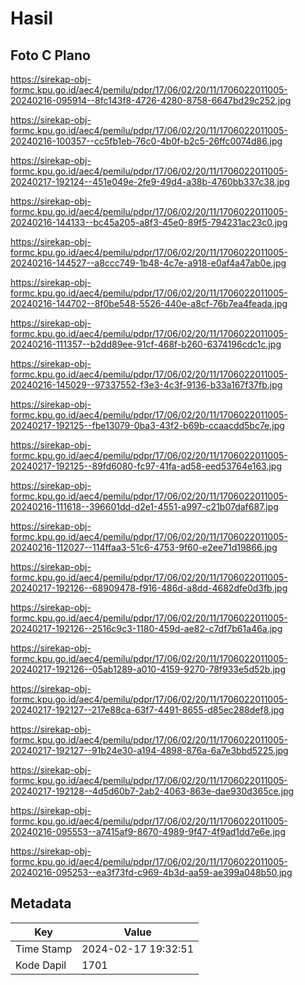 # Hasil

## Foto C Plano

https://sirekap-obj-formc.kpu.go.id/aec4/pemilu/pdpr/17/06/02/20/11/1706022011005-20240216-095914--8fc143f8-4726-4280-8758-6647bd29c252.jpg

https://sirekap-obj-formc.kpu.go.id/aec4/pemilu/pdpr/17/06/02/20/11/1706022011005-20240216-100357--cc5fb1eb-76c0-4b0f-b2c5-26ffc0074d86.jpg

https://sirekap-obj-formc.kpu.go.id/aec4/pemilu/pdpr/17/06/02/20/11/1706022011005-20240217-192124--451e049e-2fe9-49d4-a38b-4760bb337c38.jpg

https://sirekap-obj-formc.kpu.go.id/aec4/pemilu/pdpr/17/06/02/20/11/1706022011005-20240216-144133--bc45a205-a8f3-45e0-89f5-794231ac23c0.jpg

https://sirekap-obj-formc.kpu.go.id/aec4/pemilu/pdpr/17/06/02/20/11/1706022011005-20240216-144527--a8ccc749-1b48-4c7e-a918-e0af4a47ab0e.jpg

https://sirekap-obj-formc.kpu.go.id/aec4/pemilu/pdpr/17/06/02/20/11/1706022011005-20240216-144702--8f0be548-5526-440e-a8cf-76b7ea4feada.jpg

https://sirekap-obj-formc.kpu.go.id/aec4/pemilu/pdpr/17/06/02/20/11/1706022011005-20240216-111357--b2dd89ee-91cf-468f-b260-6374196cdc1c.jpg

https://sirekap-obj-formc.kpu.go.id/aec4/pemilu/pdpr/17/06/02/20/11/1706022011005-20240216-145029--97337552-f3e3-4c3f-9136-b33a167f37fb.jpg

https://sirekap-obj-formc.kpu.go.id/aec4/pemilu/pdpr/17/06/02/20/11/1706022011005-20240217-192125--fbe13079-0ba3-43f2-b69b-ccaacdd5bc7e.jpg

https://sirekap-obj-formc.kpu.go.id/aec4/pemilu/pdpr/17/06/02/20/11/1706022011005-20240217-192125--89fd6080-fc97-41fa-ad58-eed53764e163.jpg

https://sirekap-obj-formc.kpu.go.id/aec4/pemilu/pdpr/17/06/02/20/11/1706022011005-20240216-111618--396601dd-d2e1-4551-a997-c21b07daf687.jpg

https://sirekap-obj-formc.kpu.go.id/aec4/pemilu/pdpr/17/06/02/20/11/1706022011005-20240216-112027--114ffaa3-51c6-4753-9f60-e2ee71d19866.jpg

https://sirekap-obj-formc.kpu.go.id/aec4/pemilu/pdpr/17/06/02/20/11/1706022011005-20240217-192126--68909478-f916-486d-a8dd-4682dfe0d3fb.jpg

https://sirekap-obj-formc.kpu.go.id/aec4/pemilu/pdpr/17/06/02/20/11/1706022011005-20240217-192126--2516c9c3-1180-459d-ae82-c7df7b61a46a.jpg

https://sirekap-obj-formc.kpu.go.id/aec4/pemilu/pdpr/17/06/02/20/11/1706022011005-20240217-192126--05ab1289-a010-4159-9270-78f933e5d52b.jpg

https://sirekap-obj-formc.kpu.go.id/aec4/pemilu/pdpr/17/06/02/20/11/1706022011005-20240217-192127--217e88ca-63f7-4491-8655-d85ec288def8.jpg

https://sirekap-obj-formc.kpu.go.id/aec4/pemilu/pdpr/17/06/02/20/11/1706022011005-20240217-192127--91b24e30-a194-4898-876a-6a7e3bbd5225.jpg

https://sirekap-obj-formc.kpu.go.id/aec4/pemilu/pdpr/17/06/02/20/11/1706022011005-20240217-192128--4d5d60b7-2ab2-4063-863e-dae930d365ce.jpg

https://sirekap-obj-formc.kpu.go.id/aec4/pemilu/pdpr/17/06/02/20/11/1706022011005-20240216-095553--a7415af9-8670-4989-9f47-4f9ad1dd7e6e.jpg

https://sirekap-obj-formc.kpu.go.id/aec4/pemilu/pdpr/17/06/02/20/11/1706022011005-20240216-095253--ea3f73fd-c969-4b3d-aa59-ae399a048b50.jpg


## Metadata

| Key        | Value               |
| ---------- | ------------------- |
| Time Stamp | 2024-02-17 19:32:51 |
| Kode Dapil | 1701                |



